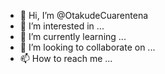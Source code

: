 - 👋 Hi, I’m @OtakudeCuarentena
- 👀 I’m interested in ...
- 🌱 I’m currently learning ...
- 💞️ I’m looking to collaborate on ...
- 📫 How to reach me ...

<!---
OtakudeCuarentena/OtakudeCuarentena is a ✨ special ✨ repository because its `README.md` (this file) appears on your GitHub profile.
You can click the Preview link to take a look at your changes.
--->
